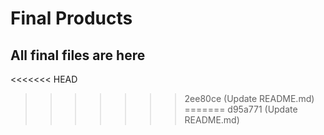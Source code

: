 # Final Products
## All final files are here
<<<<<<< HEAD
>>>>>>> 2ee80ce (Update README.md)
=======
>>>>>>> d95a771 (Update README.md)
